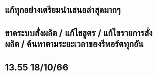 # แก้ทุกอย่างเตรียมนำเสนอล่าสุดมากๆ
# ขาดระบบสั่งผลิต / แก้ไขสูตร / แก้ไขรายการสั่งผลิต / ค้นหาตามระยะเวลาของรีพอร์ตทุกอัน 

# 13.55 18/10/66

